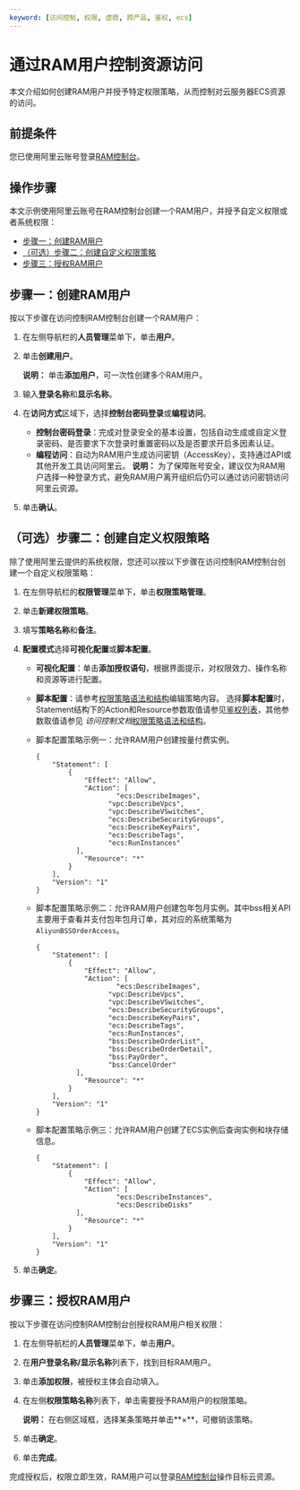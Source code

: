 ```yaml
---
keyword: [访问控制, 权限, 虚商, 跨产品, 鉴权, ecs]
---
```


# 通过RAM用户控制资源访问

本文介绍如何创建RAM用户并授予特定权限策略，从而控制对云服务器ECS资源的访问。

## 前提条件

您已使用阿里云账号登录[RAM控制台](https://ram.console.aliyun.com/)。

## 操作步骤

本文示例使用阿里云账号在RAM控制台创建一个RAM用户，并授予自定义权限或者系统权限：

-   [步骤一：创建RAM用户](#section_s9s_ayg_45l)
-   [（可选）步骤二：创建自定义权限策略](#section_xb2_v3o_mtj)
-   [步骤三：授权RAM用户](#section_cqu_evj_cgs)

## 步骤一：创建RAM用户

按以下步骤在访问控制RAM控制台创建一个RAM用户：

1.  在左侧导航栏的**人员管理**菜单下，单击**用户**。

2.  单击**创建用户**。

    **说明：** 单击**添加用户**，可一次性创建多个RAM用户。

3.  输入**登录名称**和**显示名称**。

4.  在**访问方式**区域下，选择**控制台密码登录**或**编程访问**。

    -   **控制台密码登录**：完成对登录安全的基本设置，包括自动生成或自定义登录密码、是否要求下次登录时重置密码以及是否要求开启多因素认证。
    -   **编程访问**：自动为RAM用户生成访问密钥（AccessKey），支持通过API或其他开发工具访问阿里云。
    **说明：** 为了保障账号安全，建议仅为RAM用户选择一种登录方式，避免RAM用户离开组织后仍可以通过访问密钥访问阿里云资源。

5.  单击**确认**。


## （可选）步骤二：创建自定义权限策略

除了使用阿里云提供的系统权限，您还可以按以下步骤在访问控制RAM控制台创建一个自定义权限策略：

1.  在左侧导航栏的**权限管理**菜单下，单击**权限策略管理**。

2.  单击**新建权限策略**。

3.  填写**策略名称**和**备注**。

4.  **配置模式**选择**可视化配置**或**脚本配置**。

    -   **可视化配置**：单击**添加授权语句**，根据界面提示，对权限效力、操作名称和资源等进行配置。
    -   **脚本配置**：请参考[权限策略语法和结构](/intl.zh-CN/权限策略管理/权限策略语言/权限策略语法和结构.md)编辑策略内容。
    选择**脚本配置**时，Statement结构下的Action和Resource参数取值请参见[鉴权列表](/intl.zh-CN/API参考/鉴权规则.md)，其他参数取值请参见 *访问控制文档*[权限策略语法和结构](/intl.zh-CN/权限策略管理/权限策略语言/权限策略语法和结构.md)。

    -   脚本配置策略示例一：允许RAM用户创建按量付费实例。

        ```
        {
            "Statement": [
                {
                    "Effect": "Allow",
                    "Action": [
                            "ecs:DescribeImages", 
                          "vpc:DescribeVpcs", 
                          "vpc:DescribeVSwitches", 
                          "ecs:DescribeSecurityGroups", 
                          "ecs:DescribeKeyPairs",
                          "ecs:DescribeTags", 
                          "ecs:RunInstances"
                  ],
                    "Resource": "*"
                }
            ],
            "Version": "1"
        }
        ```

    -   脚本配置策略示例二：允许RAM用户创建包年包月实例。其中bss相关API主要用于查看并支付包年包月订单，其对应的系统策略为`AliyunBSSOrderAccess`。

        ```
        {
            "Statement": [
                {
                    "Effect": "Allow",
                    "Action": [
                            "ecs:DescribeImages", 
                          "vpc:DescribeVpcs", 
                          "vpc:DescribeVSwitches", 
                          "ecs:DescribeSecurityGroups", 
                          "ecs:DescribeKeyPairs",
                          "ecs:DescribeTags", 
                          "ecs:RunInstances",
                          "bss:DescribeOrderList",
                          "bss:DescribeOrderDetail",
                          "bss:PayOrder",
                          "bss:CancelOrder"
                  ],
                    "Resource": "*"
                }
            ],
            "Version": "1"
        }
        ```

    -   脚本配置策略示例三：允许RAM用户创建了ECS实例后查询实例和块存储信息。

        ```
        {
            "Statement": [
                {
                    "Effect": "Allow",
                    "Action": [
                            "ecs:DescribeInstances", 
                            "ecs:DescribeDisks"
                  ],
                    "Resource": "*"
                }
            ],
            "Version": "1"
        }
        ```

5.  单击**确定**。


## 步骤三：授权RAM用户

按以下步骤在访问控制RAM控制台创授权RAM用户相关权限：

1.  在左侧导航栏的**人员管理**菜单下，单击**用户**。

2.  在**用户登录名称/显示名称**列表下，找到目标RAM用户。

3.  单击**添加权限**，被授权主体会自动填入。

4.  在左侧**权限策略名称**列表下，单击需要授予RAM用户的权限策略。

    **说明：** 在右侧区域框，选择某条策略并单击**×**，可撤销该策略。

5.  单击**确定**。

6.  单击**完成**。


完成授权后，权限立即生效，RAM用户可以登录[RAM控制台](https://signin.alibabacloud.com/login.htm)操作目标云资源。

